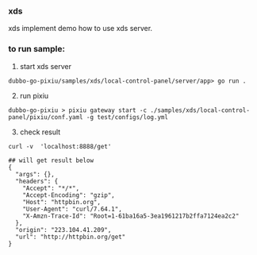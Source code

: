 ### xds

xds implement demo how to use xds server.

### to run sample:

1. start xds server
```
dubbo-go-pixiu/samples/xds/local-control-panel/server/app> go run .
```

2. run pixiu 
```
dubbo-go-pixiu > pixiu gateway start -c ./samples/xds/local-control-panel/pixiu/conf.yaml -g test/configs/log.yml
```

3. check result
```shell
curl -v  'localhost:8888/get'

## will get result below 
{
  "args": {},
  "headers": {
    "Accept": "*/*",
    "Accept-Encoding": "gzip",
    "Host": "httpbin.org",
    "User-Agent": "curl/7.64.1",
    "X-Amzn-Trace-Id": "Root=1-61ba16a5-3ea1961217b2ffa7124ea2c2"
  },
  "origin": "223.104.41.209",
  "url": "http://httpbin.org/get"
}
```